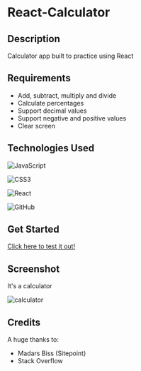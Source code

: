 # React-Calculator

## Description
Calculator app built to practice using React

## Requirements
* Add, subtract, multiply and divide
* Calculate percentages
* Support decimal values
* Support negative and positive values
* Clear screen

## Technologies Used

![JavaScript](https://img.shields.io/badge/javascript-%23323330.svg?style=for-the-badge&logo=javascript&logoColor=%23F7DF1E)

![CSS3](https://img.shields.io/badge/css3-%231572B6.svg?style=for-the-badge&logo=css3&logoColor=white)

![React](https://img.shields.io/badge/react-%2320232a.svg?style=for-the-badge&logo=react&logoColor=%2361DAFB)

![GitHub](https://img.shields.io/badge/github-%23121011.svg?style=for-the-badge&logo=github&logoColor=white)

## Get Started

[Click here to test it out!](https://emilys-calculator.netlify.app/)

## Screenshot

It's a calculator

![calculator](https://i.imgur.com/DGAqjb8.png)

## Credits
A huge thanks to:
* Madars Biss (Sitepoint)
* Stack Overflow
